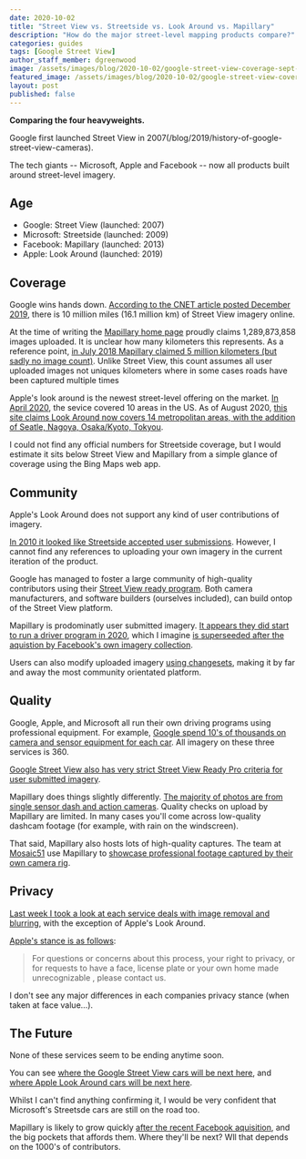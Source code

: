 ```yaml
---
date: 2020-10-02
title: "Street View vs. Streetside vs. Look Around vs. Mapillary"
description: "How do the major street-level mapping products compare?"
categories: guides
tags: [Google Street View]
author_staff_member: dgreenwood
image: /assets/images/blog/2020-10-02/google-street-view-coverage-sept-2020-meta.jpg
featured_image: /assets/images/blog/2020-10-02/google-street-view-coverage-sept-2020-sm.jpg
layout: post
published: false
---
```


**Comparing the four heavyweights.**

Google first launched Street View in 2007(/blog/2019/history-of-google-street-view-cameras). 

The tech giants -- Microsoft, Apple and Facebook -- now all products built around street-level imagery.

## Age

* Google: Street View (launched: 2007)
* Microsoft: Streetside (launched: 2009)
* Facebook: Mapillary (launched: 2013)
* Apple: Look Around (launched: 2019)

## Coverage

Google wins hands down. [According to the CNET article posted December 2019](https://www.cnet.com/news/google-maps-has-now-photographed-10-million-miles-in-street-view/), there is 10 million miles (16.1 million km) of Street View imagery online.

At the time of writing the [Mapillary home page](https://www.mapillary.com/) proudly claims 1,289,873,858 images uploaded. It is unclear how many kilometers this represents. As a reference point, [in July 2018 Mapillary claimed 5 million kilometers (but sadly no image count)](https://blog.mapillary.com/update/2018/07/31/five-million-km-mapillary-coverage.html). Unlike Street View, this count assumes all user uploaded images not uniques kilometers where in some cases roads have been captured multiple times

Apple's look around is the newest street-level offering on the market. [In April 2020](https://9to5mac.com/2020/04/21/apple-maps-look-around-cities), the sevice covered 10 areas in the US. As of August 2020, [this site claims Look Around now covers 14 metropolitan areas, with the addition of Seatle, Nagoya, Osaka/Kyoto, Tokyou](https://www.justinobeirne.com/look-around-coverage-areas).

I could not find any official numbers for Streetside coverage, but I would estimate it sits below Street View and Mapillary from a simple glance of coverage using the Bing Maps web app.

## Community

Apple's Look Around does not support any kind of user contributions of imagery.

[In 2010 it looked like Streetside accepted user submissions](https://blogs.bing.com/maps/2010/02/11/new-bing-maps-application-streetside-photos). However, I cannot find any references to uploading your own imagery in the current iteration of the product.

Google has managed to foster a large community of high-quality contributors using their [Street View ready program](https://www.google.com/streetview/contacts-tools/products/). Both camera manufacturers, and software builders (ourselves included), can build ontop of the Street View platform. 

Mapillary is prodominatly user submitted imagery. [It appears they did start to run a driver program in 2020](https://forum.mapillary.com/t/mapillary-drivers-program/2649), which I imagine [is superseeded after the aquistion by Facebook's own imagery collection](https://medium.com/@joemorrison/why-on-earth-did-facebook-just-acquire-mapillary-9838405272f8). 

Users can also modify uploaded imagery [using changesets](https://help.mapillary.com/hc/en-us/articles/115001638129-Editing-sequences), making it by far and away the most community orientated platform. 

## Quality

Google, Apple, and Microsoft all run their own driving programs using professional equipment. For example, [Google spend 10's of thousands on camera and sensor equipment for each car](/blog/2020/google-street-view-cameras-more-than-meets-the-eye). All imagery on these three services is 360.

[Google Street View also has very strict Street View Ready Pro criteria for user submitted imagery](https://developers.google.com/streetview/ready/specs-prograde).

Mapillary does things slightly differently. [The majority of photos are from single sensor dash and action cameras](https://campfire.trekview.org/t/an-interesting-analysis-of-images-submitted-to-mapillary-by-camera-type/322). Quality checks on upload by Mapillary are limited. In many cases you'll come across low-quality dashcam footage (for example, with rain on the windscreen).

That said, Mapillary also hosts lots of high-quality captures. The team at [Mosaic51](https://www.mosaic51.com/) use Mapillary to [showcase professional footage captured by their own camera rig](https://www.mapillary.com/app/org/mosaic51).

## Privacy 

[Last week I took a look at each service deals with image removal and blurring](/blog/2020/how-to-blur-street-level-images), with the exception of Apple's Look Around.

[Apple's stance is as follows](https://maps.apple.com/imagecollection/):

> For questions or concerns about this process, your right to privacy, or for requests to have a face, license plate or your own home made unrecognizable , please contact us.

I don't see any major differences in each companies privacy stance (when taken at face value...).

## The Future

None of these services seem to be ending anytime soon.

You can see [where the Google Street View cars will be next here](https://www.google.com/streetview/), and [where Apple Look Around cars will be next here](https://maps.apple.com/imagecollection/).

Whilst I can't find anything confirming it, I would be very confident that Microsoft's Streetsde cars are still on the road too.

Mapillary is likely to grow quickly [after the recent Facebook aquisition](https://blog.mapillary.com/news/2020/06/18/Mapillary-joins-Facebook.html), and the big pockets that affords them. Where they'll be next? Wll that depends on the 1000's of contributors.